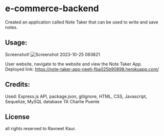 # e-commerce-backend
Created an application called Note Taker that can be used to write and save notes. 







## Usage:
Screenshot!
![Screenshot 2023-10-25 093821](https://github.com/Neetk962/Note-Taker-App/assets/131637944/b579e54a-c00a-4436-8159-c57ec4022db2)
 




User website, navigate to the website and view the Note Taker App.  
Deployed link: https://note-taker-app-neeti-fba025b90898.herokuapp.com/


## Credits:
Used: Express.js API, package.json, gitignore, HTML, CSS, Javascript, Sequelize, MySQL database
TA Charlie Puente 


## License 
all rights reserved to Ravneet Kaur.
